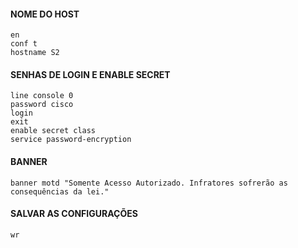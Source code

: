 #### NOME DO HOST
```
en
conf t
hostname S2
```


#### SENHAS DE LOGIN E ENABLE SECRET 
```
line console 0
password cisco
login
exit
enable secret class
service password-encryption
```

#### BANNER
```
banner motd "Somente Acesso Autorizado. Infratores sofrerão as consequências da lei."
```

#### SALVAR AS CONFIGURAÇÕES 
```
wr
```

